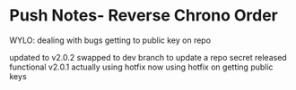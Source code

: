 # Push Notes- Reverse Chrono Order

WYLO: dealing with bugs getting to public key on repo 

updated to v2.0.2
swapped to dev branch to update a repo secret
released functional v2.0.1
actually using hotfix now
using hotfix on getting public keys